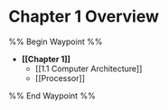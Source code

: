 # Chapter 1 Overview
%% Begin Waypoint %%
- **[[Chapter 1]]**
	- [[1.1 Computer Architecture]]
	- [[Processor]]

%% End Waypoint %%
